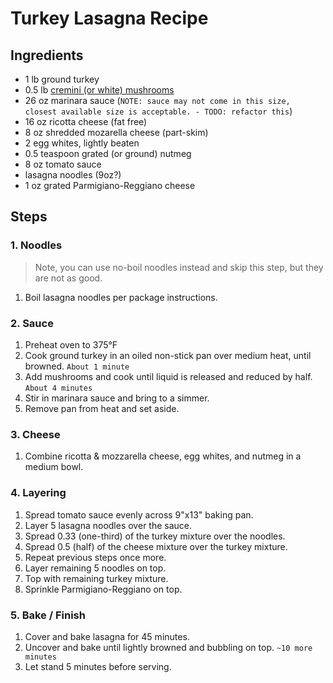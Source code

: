 # Turkey Lasagna Recipe

## Ingredients

* 1 lb ground turkey
* 0.5 lb [cremini (or white) mushrooms](https://en.wikipedia.org/wiki/Agaricus_bisporus)
* 26 oz marinara sauce (`NOTE: sauce may not come in this size, closest available size is acceptable. - TODO: refactor this`)
* 16 oz ricotta cheese (fat free)
* 8 oz shredded mozarella cheese (part-skim)
* 2 egg whites, lightly beaten
* 0.5 teaspoon grated (or ground) nutmeg
* 8 oz tomato sauce
* lasagna noodles (9oz?)
* 1 oz grated Parmigiano-Reggiano cheese

## Steps

### 1. Noodles
> Note, you can use no-boil noodles instead and skip this step, but they are not as good.
1. Boil lasagna noodles per package instructions.

### 2. Sauce
1. Preheat oven to 375°F
1. Cook ground turkey in an oiled non-stick pan over medium heat, until browned. `About 1 minute`
1. Add mushrooms and cook until liquid is released and reduced by half. `About 4 minutes`
1. Stir in marinara sauce and bring to a simmer.
1. Remove pan from heat and set aside.

### 3. Cheese
1. Combine ricotta & mozzarella cheese, egg whites, and nutmeg in a medium bowl.

### 4. Layering
1. Spread tomato sauce evenly across 9"x13" baking pan.
1. Layer 5 lasagna noodles over the sauce.
1. Spread 0.33 (one-third) of the turkey mixture over the noodles.
1. Spread 0.5 (half) of the cheese mixture over the turkey mixture.
1. Repeat previous steps once more.
1. Layer remaining 5 noodles on top.
1. Top with remaining turkey mixture.
1. Sprinkle Parmigiano-Reggiano on top.

### 5. Bake / Finish
1. Cover and bake lasagna for 45 minutes.
1. Uncover and bake until lightly browned and bubbling on top. `~10 more minutes`
1. Let stand 5 minutes before serving.
